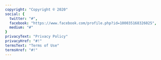 ```yaml
---
copyright: "Copyright © 2020"
social: {
  twitter: "#",
  facebook: "https://www.facebook.com/profile.php?id=100035168326025",
  medium: "#"
}
privacyText: "Privacy Policy"
privacyHref: "#!"
termsText: "Terms of Use"
termsHref: "#!"
---
```

